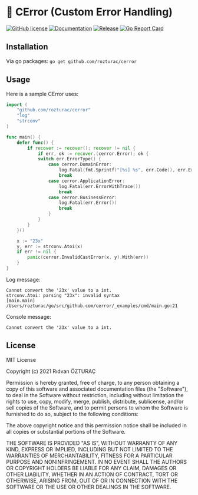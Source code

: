 #  🥷  CError (Custom Error Handling)

[![GitHub license](https://img.shields.io/github/license/rozturac/cerror.svg?color=24B898&style=for-the-badge&logo=go&logoColor=ffffff)](https://github.com/rozturac/cerror/blob/main/LICENSE)
[![Documentation](https://img.shields.io/badge/godoc-reference-blue.svg?color=24B898&style=for-the-badge&logo=go&logoColor=ffffff)](https://pkg.go.dev/github.com/rozturac/cerror)
[![Release](https://img.shields.io/github/tag/rozturac/cerror.svg?label=release&color=24B898&logo=github&style=for-the-badge)](https://github.com/rozturac/cerror/releases/latest)
[![Go Report Card](https://img.shields.io/badge/go%20report-A%2B-green?style=for-the-badge)](https://goreportcard.com/report/github.com/rozturac/cerror)

## Installation

Via go packages:
```go get github.com/rozturac/cerror```

## Usage

Here is a sample CError uses:

```go
import (
    "github.com/rozturac/cerror"
    "log"
    "strconv"
)

func main() {
    defer func() {
        if recover := recover(); recover != nil {
            if err, ok := recover.(cerror.Error); ok {
            switch err.ErrorType() {
                case cerror.DomainError:
                    log.Fatal(fmt.Sprintf("[%s] %s", err.Code(), err.Error()))
                    break
                case cerror.ApplicationError:
                    log.Fatal(err.ErrorWithTrace())
                    break
                case cerror.BusinessError:
                    log.Fatal(err.Error())
                    break
                }
            }
        }
    }()

    x := "23x"
    y, err := strconv.Atoi(x)
    if err != nil {
        panic(cerror.InvalidCastError(x, y).With(err))
    }
}
```

Log message:
``` shell
Cannot convert the '23x' value to a int.
strconv.Atoi: parsing "23x": invalid syntax
[main.main] /Users/rozturac/go/src/github.com/cerror/_examples/cmd/main.go:21
```

Console message:
``` shell
Cannot convert the '23x' value to a int.
```

## License

MIT License

Copyright (c) 2021 Rıdvan ÖZTURAÇ

Permission is hereby granted, free of charge, to any person obtaining a copy
of this software and associated documentation files (the "Software"), to deal
in the Software without restriction, including without limitation the rights
to use, copy, modify, merge, publish, distribute, sublicense, and/or sell
copies of the Software, and to permit persons to whom the Software is
furnished to do so, subject to the following conditions:

The above copyright notice and this permission notice shall be included in all
copies or substantial portions of the Software.

THE SOFTWARE IS PROVIDED "AS IS", WITHOUT WARRANTY OF ANY KIND, EXPRESS OR
IMPLIED, INCLUDING BUT NOT LIMITED TO THE WARRANTIES OF MERCHANTABILITY,
FITNESS FOR A PARTICULAR PURPOSE AND NONINFRINGEMENT. IN NO EVENT SHALL THE
AUTHORS OR COPYRIGHT HOLDERS BE LIABLE FOR ANY CLAIM, DAMAGES OR OTHER
LIABILITY, WHETHER IN AN ACTION OF CONTRACT, TORT OR OTHERWISE, ARISING FROM,
OUT OF OR IN CONNECTION WITH THE SOFTWARE OR THE USE OR OTHER DEALINGS IN THE
SOFTWARE.
